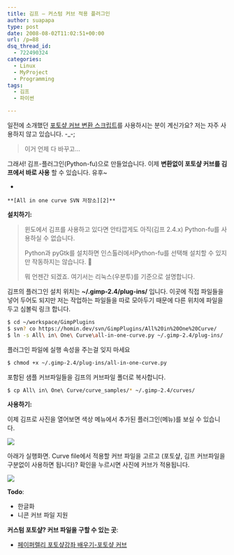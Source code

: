 ```yaml
---
title: 김프 – 커스텀 커브 적용 플러그인
author: suapapa
type: post
date: 2008-08-02T11:02:51+00:00
url: /p=88
dsq_thread_id:
  - 722490324
categories:
  - Linux
  - MyProject
  - Programming
tags:
  - 김프
  - 파이썬

---
```

일전에 소개했던 [포토샾 커브 변환 스크립트][1]를 사용하시는 분이 계신가요? 저는 자주 사용하지 않고 있습니다. -_-;

> 이거 언제 다 바꾸고&#8230;

그래서! 김프-플러그인(Python-fu)으로 만들었습니다. 이제 **변환없이 포토샾 커브를 김프에서 바로 사용** 할 수 있습니다. 유후~

  * 
    
    **[All in one curve SVN 저장소][2]** 

**설치하기:**

> 윈도에서 김프를 사용하고 있다면 안타깝게도 아직(김프 2.4.x) Python-fu를 사용하실 수 없습니다.
> 
> Python과 pyGtk를 설치하면 인스톨러에서Python-fu를 선택해 설치할 수 있지만 작동하지는 않습니다. 🙁
> 
> 뭐 언젠간 되겠죠. 여기서는 리눅스(우분투)를 기준으로 설명합니다.

김프의 플러그인 설치 위치는 **~/.gimp-2.4/plug-ins/** 입니다. 이곳에 직접 파일들을 넣어 두어도 되지만 저는 작업하는 파일들을 따로 모아두기 때문에 다른 위치에 파일을 두고 심볼릭 링크 합니다.

```bash
$ cd ~/workspace/GimpPlugins
$ svn? co https://homin.dev/svn/GimpPlugins/All%20in%20One%20Curve/
$ ln -s All\ in\ One\ Curve\all-in-one-curve.py ~/.gimp-2.4/plug-ins/
```

플러그인 파일에 실행 속성을 주는걸 잊지 마세요

```bash
$ chmod +x ~/.gimp-2.4/plug-ins/all-in-one-curve.py
```

포함된 샘플 커브파일들을 김프의 커브파일 폴더로 복사합니다.

```bash
$ cp All\ in\ One\ Curve/curve_samples/* ~/.gimp-2.4/curves/
```

**사용하기:**

이제 김프로 사진을 열어보면 색상 메뉴에서 추가된 플러그인(메뉴)를 보실 수 있습니다.

![](https://asset.homin.dev/blog/2008/08/python_fu_apply_curve_memu.webp)

아래가 실행화면. Curve file에서 적용할 커브 파일을 고르고 (포토샾, 김프 커브파일을 구분없이 사용하면 됩니다)? 확인을 누르시면 사진에 커브가 적용됩니다.

![](https://asset.homin.dev/blog/2008/08/python_fu_apply_curve_dialog.webp)

**Todo**:

  * 한글화
  * 니콘 커브 파일 지원

**커스텀 포토샾? 커브 파일을 구할 수 있는 곳**:

  * [페이퍼렐리 포토샾강좌 배우기-포토샾 커브][3]

 [1]: https://homin.dev/blog/p=224
 [2]: https://homin.dev/svn/GimpPlugins/All%20in%20One%20Curve
 [3]: http://photoshop.paperally.com/entry/Photoshop-Curves